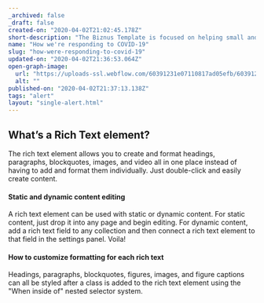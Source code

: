```yaml
---
_archived: false
_draft: false
created-on: "2020-04-02T21:02:45.178Z"
short-description: "The Biznus Template is focused on helping small and medium-sized businesses move their retail shop online. Get your retail delivery business started with Webflow today."
name: "How we're responding to COVID-19"
slug: "how-were-responding-to-covid-19"
updated-on: "2020-04-02T21:36:53.064Z"
open-graph-image:
  url: "https://uploads-ssl.webflow.com/60391231e07110817ad05efb/60391231e07110b605d05f66_Open%20Graph%20-%20Red%20-%20Home.jpg"
  alt: ""
published-on: "2020-04-02T21:37:13.138Z"
tags: "alert"
layout: "single-alert.html"
---
```


What’s a Rich Text element?
---------------------------

The rich text element allows you to create and format headings, paragraphs, blockquotes, images, and video all in one place instead of having to add and format them individually. Just double-click and easily create content.

#### Static and dynamic content editing

A rich text element can be used with static or dynamic content. For static content, just drop it into any page and begin editing. For dynamic content, add a rich text field to any collection and then connect a rich text element to that field in the settings panel. Voila!

#### How to customize formatting for each rich text

Headings, paragraphs, blockquotes, figures, images, and figure captions can all be styled after a class is added to the rich text element using the "When inside of" nested selector system.

‍
